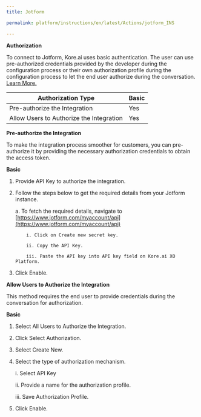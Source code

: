 ```yaml
---
title: Jotform

permalink: platform/instructions/en/latest/Actions/jotform_INS

---
```


<base target="_blank">




**Authorization**
 
To connect to Jotform, Kore.ai uses basic authentication. The user can use pre-authorized credentials provided by the developer during the configuration process or their own authorization profile during the configuration process to let the end user authorize during the conversation. [Learn More.](https://api.jotform.com/docs/#gettingstarted)
 
 |Authorization Type                      | Basic |
 |----------------------------------------|-------|
 |Pre-authorize the Integration           |  Yes  |
 |Allow Users to Authorize the Integration|  Yes  |


**Pre-authorize the Integration**
 
 To make the integration process smoother for customers, you can pre-authorize it by providing the necessary authorization credentials to obtain the access token.

**Basic**
 
1. Provide API Key to authorize the integration.
2. Follow the steps below to get the required details from your Jotform instance.
 
   a. To fetch the required details, navigate to [https://www.jotform.com/myaccount/api](https://www.jotform.com/myaccount/api)

           i. Click on Create new secret key.
 
           ii. Copy the API Key.
 
           iii. Paste the API key into API key field on Kore.ai XO Platform.
 
 3. Click Enable.
 
**Allow Users to Authorize the Integration**
 
This method requires the end user to provide credentials during the conversation for authorization.
 
**Basic**
 
1. Select All Users to Authorize the Integration.
 
2. Click Select Authorization.
 
3. Select Create New.
 
4. Select the type of authorization mechanism. 
 
   i.  Select API Key
 
   ii.  Provide a name for the authorization profile.
 
   iii.  Save Authorization Profile.
 
 5.  Click Enable.
 
